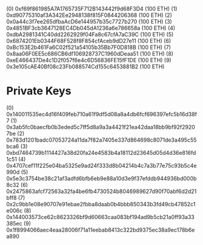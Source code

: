 (0) 0xf69f861985A7A1765735F712B143442f9d68F3D4 (100 ETH)
(1) 0xd90775310af3A342Ee2948138f815F0844206368 (100 ETH)
(2) 0x0a44c3f7ee265dfbaAcD6e144957b35c7727b270 (100 ETH)
(3) 0x4851BF3cb3647128EC4Db045dA1236a6e786658a (100 ETH)
(4) 0xdbA2981341C40dd2262929f04Fa8c67cfA7aC39C (100 ETH)
(5) 0x6874201Eb0344F68F528f8F854cfAceb9dD27e11 (100 ETH)
(6) 0xBc153E2b461Fa6C02f521a54105b35Bb7F0D818B (100 ETH)
(7) 0x8aa06F0EE5c686CB6df106928737C1960dDeaa51 (100 ETH)
(8) 0xeE466437De4c1D2f057f6e4c6D56836FE15fF1DE (100 ETH)
(9) 0x3e105cAE40Bf08c23Fb088574Cd155c6453881B2 (100 ETH)

Private Keys
==================
(0) 0x140011535ec4d16f409feb710a61f9df5d08a8a4db6fcf696397efc5b16d38f7
(1) 0x3ab5fc0baecfb0b3eded5c7ff5d8a9a3a4421f21ea42daa18bb9bf92f29207be
(2) 0x783d1201badc07053724a11da7f82a7405e337d864698c8071de3a495c55bca6
(3) 0xbd7464739b1114427a38d20fa24e4583b4a18112d23645d05d4d36e816fd1c51
(4) 0x4707cef11f225e04ba5325e9ad24f333d8b04214b4c7a3b77e75c93b5c4e990d
(5) 0x5e3c3754be38c21af3adfd6bfb6eb9e88a10d3e9f37efddb944936bd000b8c32
(6) 0x2475863afcf72563a32fa4be6fb4730524b8046989627d90f70abf6d2d21bff8
(7) 0x2c9bb1e08e90707e91ebae2fbba8daab0b4bbb850343b3fd49cb47852c1e006c
(8) 0x144003573ce62c8623326bf9d60663caa083bf194ad9b5cb21a0ff93a33385ec
(9) 0x1f8994066aec4eaa28006f71a11eebab8413c322bd9375ec38a9ec178b6ea890